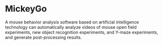 # MickeyGo
A mouse behavior analysis software based on artificial intelligence technology can automatically analyze videos of mouse open field experiments, new object recognition experiments, and Y-maze experiments, and generate post-processing results.
